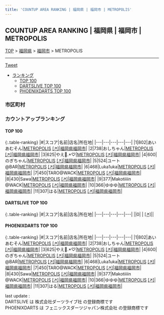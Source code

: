 ```yaml
---
title: 'COUNTUP AREA RANKING | 福岡県 | 福岡市 | METROPOLIS'
---
```

## COUNTUP AREA RANKING | 福岡県 | 福岡市 | METROPOLIS

[TOP](/darts/rank/) > [福岡県](/darts/rank/福岡県/) > [福岡市](/darts/rank/福岡県/福岡市/) > METROPOLIS

___

<a href="https://twitter.com/share?ref_src=twsrc%5Etfw" data-text="COUNTUP AREA RANKING | 福岡県福岡市METROPOLIS" class="twitter-share-button" data-hashtags="DARTSLIVE,PHOENIXDARTS,darts,ダーツ" data-show-count="false">Tweet</a>

* [ランキング](#カウントアップランキング)
    * [TOP 100](#top-100)
    * [DARTSLIVE TOP 100](#dartslive-top-100)
    * [PHOENIXDARTS TOP 100](#phoenixdarts-top-100)

### 市区町村

<ul>

</ul>

### カウントアップランキング

#### TOP 100



{:.table-ranking}
|#|スコア|名前|店名|所在地|
|---|---|---|---|---|
|1|802|<span class="rank-name-pd">あいあむそん</span>|<a href="/darts/rank/shops/76630.html">METROPOLIS</a> <a href="https://vs.phoenixdarts.com/jp/shop/shopDetailInfo/s_76630?s_seq=76630">[↗]</a>|<a href="/darts/rank/福岡県/福岡市">福岡県福岡市</a>|
|2|738|<span class="rank-name-pd">おしちゃん</span>|<a href="/darts/rank/shops/76630.html">METROPOLIS</a> <a href="https://vs.phoenixdarts.com/jp/shop/shopDetailInfo/s_76630?s_seq=76630">[↗]</a>|<a href="/darts/rank/福岡県/福岡市">福岡県福岡市</a>|
|3|625|<span class="rank-name-pd">やえ🌼.*♡</span>|<a href="/darts/rank/shops/76630.html">METROPOLIS</a> <a href="https://vs.phoenixdarts.com/jp/shop/shopDetailInfo/s_76630?s_seq=76630">[↗]</a>|<a href="/darts/rank/福岡県/福岡市">福岡県福岡市</a>|
|4|600|<span class="rank-name-pd">のぎちゃん</span>|<a href="/darts/rank/shops/76630.html">METROPOLIS</a> <a href="https://vs.phoenixdarts.com/jp/shop/shopDetailInfo/s_76630?s_seq=76630">[↗]</a>|<a href="/darts/rank/福岡県/福岡市">福岡県福岡市</a>|
|5|524|<span class="rank-name-pd">ユート@BAR</span>|<a href="/darts/rank/shops/76630.html">METROPOLIS</a> <a href="https://vs.phoenixdarts.com/jp/shop/shopDetailInfo/s_76630?s_seq=76630">[↗]</a>|<a href="/darts/rank/福岡県/福岡市">福岡県福岡市</a>|
|6|468|<span class="rank-name-pd">Luka1uka</span>|<a href="/darts/rank/shops/76630.html">METROPOLIS</a> <a href="https://vs.phoenixdarts.com/jp/shop/shopDetailInfo/s_76630?s_seq=76630">[↗]</a>|<a href="/darts/rank/福岡県/福岡市">福岡県福岡市</a>|
|7|450|<span class="rank-name-pd">TARO@WACK</span>|<a href="/darts/rank/shops/76630.html">METROPOLIS</a> <a href="https://vs.phoenixdarts.com/jp/shop/shopDetailInfo/s_76630?s_seq=76630">[↗]</a>|<a href="/darts/rank/福岡県/福岡市">福岡県福岡市</a>|
|8|430|<span class="rank-name-pd">Sawa</span>|<a href="/darts/rank/shops/76630.html">METROPOLIS</a> <a href="https://vs.phoenixdarts.com/jp/shop/shopDetailInfo/s_76630?s_seq=76630">[↗]</a>|<a href="/darts/rank/福岡県/福岡市">福岡県福岡市</a>|
|9|377|<span class="rank-name-pd">Makotiiiin @WACK</span>|<a href="/darts/rank/shops/76630.html">METROPOLIS</a> <a href="https://vs.phoenixdarts.com/jp/shop/shopDetailInfo/s_76630?s_seq=76630">[↗]</a>|<a href="/darts/rank/福岡県/福岡市">福岡県福岡市</a>|
|10|366|<span class="rank-name-pd">ゆゆゆ</span>|<a href="/darts/rank/shops/76630.html">METROPOLIS</a> <a href="https://vs.phoenixdarts.com/jp/shop/shopDetailInfo/s_76630?s_seq=76630">[↗]</a>|<a href="/darts/rank/福岡県/福岡市">福岡県福岡市</a>|
|11|307|<span class="rank-name-pd">はる</span>|<a href="/darts/rank/shops/76630.html">METROPOLIS</a> <a href="https://vs.phoenixdarts.com/jp/shop/shopDetailInfo/s_76630?s_seq=76630">[↗]</a>|<a href="/darts/rank/福岡県/福岡市">福岡県福岡市</a>|


#### DARTSLIVE TOP 100



{:.table-ranking}
|#|スコア|名前|店名|所在地|
|---|---|---|---|---|
||0|<span class="rank-name-dl"> </span>|<a href="/darts/rank/shops/.html"></a> <a href="">[↗]</a>|<a href="/darts/rank//"></a>|


#### PHOENIXDARTS TOP 100



{:.table-ranking}
|#|スコア|名前|店名|所在地|
|---|---|---|---|---|
|1|802|<span class="rank-name-pd">あいあむそん</span>|<a href="/darts/rank/shops/76630.html">METROPOLIS</a> <a href="https://vs.phoenixdarts.com/jp/shop/shopDetailInfo/s_76630?s_seq=76630">[↗]</a>|<a href="/darts/rank/福岡県/福岡市">福岡県福岡市</a>|
|2|738|<span class="rank-name-pd">おしちゃん</span>|<a href="/darts/rank/shops/76630.html">METROPOLIS</a> <a href="https://vs.phoenixdarts.com/jp/shop/shopDetailInfo/s_76630?s_seq=76630">[↗]</a>|<a href="/darts/rank/福岡県/福岡市">福岡県福岡市</a>|
|3|625|<span class="rank-name-pd">やえ🌼.*♡</span>|<a href="/darts/rank/shops/76630.html">METROPOLIS</a> <a href="https://vs.phoenixdarts.com/jp/shop/shopDetailInfo/s_76630?s_seq=76630">[↗]</a>|<a href="/darts/rank/福岡県/福岡市">福岡県福岡市</a>|
|4|600|<span class="rank-name-pd">のぎちゃん</span>|<a href="/darts/rank/shops/76630.html">METROPOLIS</a> <a href="https://vs.phoenixdarts.com/jp/shop/shopDetailInfo/s_76630?s_seq=76630">[↗]</a>|<a href="/darts/rank/福岡県/福岡市">福岡県福岡市</a>|
|5|524|<span class="rank-name-pd">ユート@BAR</span>|<a href="/darts/rank/shops/76630.html">METROPOLIS</a> <a href="https://vs.phoenixdarts.com/jp/shop/shopDetailInfo/s_76630?s_seq=76630">[↗]</a>|<a href="/darts/rank/福岡県/福岡市">福岡県福岡市</a>|
|6|468|<span class="rank-name-pd">Luka1uka</span>|<a href="/darts/rank/shops/76630.html">METROPOLIS</a> <a href="https://vs.phoenixdarts.com/jp/shop/shopDetailInfo/s_76630?s_seq=76630">[↗]</a>|<a href="/darts/rank/福岡県/福岡市">福岡県福岡市</a>|
|7|450|<span class="rank-name-pd">TARO@WACK</span>|<a href="/darts/rank/shops/76630.html">METROPOLIS</a> <a href="https://vs.phoenixdarts.com/jp/shop/shopDetailInfo/s_76630?s_seq=76630">[↗]</a>|<a href="/darts/rank/福岡県/福岡市">福岡県福岡市</a>|
|8|430|<span class="rank-name-pd">Sawa</span>|<a href="/darts/rank/shops/76630.html">METROPOLIS</a> <a href="https://vs.phoenixdarts.com/jp/shop/shopDetailInfo/s_76630?s_seq=76630">[↗]</a>|<a href="/darts/rank/福岡県/福岡市">福岡県福岡市</a>|
|9|377|<span class="rank-name-pd">Makotiiiin @WACK</span>|<a href="/darts/rank/shops/76630.html">METROPOLIS</a> <a href="https://vs.phoenixdarts.com/jp/shop/shopDetailInfo/s_76630?s_seq=76630">[↗]</a>|<a href="/darts/rank/福岡県/福岡市">福岡県福岡市</a>|
|10|366|<span class="rank-name-pd">ゆゆゆ</span>|<a href="/darts/rank/shops/76630.html">METROPOLIS</a> <a href="https://vs.phoenixdarts.com/jp/shop/shopDetailInfo/s_76630?s_seq=76630">[↗]</a>|<a href="/darts/rank/福岡県/福岡市">福岡県福岡市</a>|
|11|307|<span class="rank-name-pd">はる</span>|<a href="/darts/rank/shops/76630.html">METROPOLIS</a> <a href="https://vs.phoenixdarts.com/jp/shop/shopDetailInfo/s_76630?s_seq=76630">[↗]</a>|<a href="/darts/rank/福岡県/福岡市">福岡県福岡市</a>|


<div class="footer border-top border-gray-light mt-5 pt-3 text-right text-gray">
    last update : <span style="font-weight: italic" id="foot_last_modified"></span><br />
    DARTSLIVE は 株式会社ダーツライブ社 の登録商標です<br />
    PHOENIXDARTS は フェニックスダーツジャパン株式会社 の登録商標です<br />
</div>

<script src="https://cdnjs.cloudflare.com/ajax/libs/jquery.tablesorter/2.31.3/js/jquery.tablesorter.min.js" integrity="sha512-qzgd5cYSZcosqpzpn7zF2ZId8f/8CHmFKZ8j7mU4OUXTNRd5g+ZHBPsgKEwoqxCtdQvExE5LprwwPAgoicguNg==" crossorigin="anonymous" referrerpolicy="no-referrer"></script>
<link rel="stylesheet" href="https://cdnjs.cloudflare.com/ajax/libs/jquery.tablesorter/2.31.3/css/theme.default.min.css" integrity="sha512-wghhOJkjQX0Lh3NSWvNKeZ0ZpNn+SPVXX1Qyc9OCaogADktxrBiBdKGDoqVUOyhStvMBmJQ8ZdMHiR3wuEq8+w==" crossorigin="anonymous" referrerpolicy="no-referrer" />
<script>
$(function() {
    $(".table-ranking").tablesorter({sortList:[[0, 0]]});
    $("#foot_last_modified").text(formatDate(new Date(document.lastModified), 'yyyy-MM-dd HH:mm:ss'));
});
</script>

<script async src="https://platform.twitter.com/widgets.js" charset="utf-8"></script>